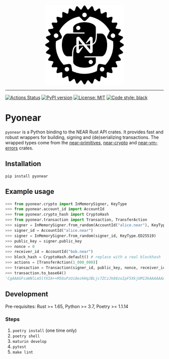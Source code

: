 <div align="center">
    <img src="https://raw.githubusercontent.com/kevinheavey/pyonear/main/docs/logo.png" width="50%" height="50%">
</div>

---

[![Actions
Status](https://github.com/kevinheavey/pyonear/workflows/CI/badge.svg)](https://github.com/kevinheavey/pyonear/actions?query=workflow%3ACI)
[![PyPI version](https://badge.fury.io/py/pyonear.svg)](https://badge.fury.io/py/pyonear)
[![License: MIT](https://img.shields.io/badge/License-MIT-yellow.svg)](https://github.com/kevinheavey/pyonear/blob/maim/LICENSE)
[![Code style: black](https://img.shields.io/badge/code%20style-black-000000.svg)](https://github.com/psf/black)

# Pyonear

`pyonear` is a Python binding to the NEAR Rust API crates. It provides
fast and robust wrappers for building, signing and (de)serializing transactions.
The wrapped types come from the [near-primitives](https://crates.io/crates/near-primitives),
[near-crypto](https://crates.io/crates/near-crypto) and
[near-vm-errors](https://crates.io/crates/near-vm-errors) crates.

## Installation

```
pip install pyonear
```

## Example usage

```python
>>> from pyonear.crypto import InMemorySigner, KeyType
>>> from pyonear.account_id import AccountId
>>> from pyonear.crypto_hash import CryptoHash
>>> from pyonear.transaction import Transaction, TransferAction
>>> signer = InMemorySigner.from_random(AccountId("alice.near"), KeyType.ED25519)
>>> signer_id = AccountId("alice.near")
>>> signer = InMemorySigner.from_random(signer_id, KeyType.ED25519)
>>> public_key = signer.public_key
>>> nonce = 0
>>> receiver_id = AccountId("bob.near")
>>> block_hash = CryptoHash.default() # replace with a real blockhash
>>> actions = [TransferAction(1_000_000)]
>>> transaction = Transaction(signer_id, public_key, nonce, receiver_id, block_hash, actions).sign(signer)
>>> transaction.to_base64()
'CgAAAGFsaWNlLm5lYXIA++M56uPzUi8ezkHqJBLjc7ZCzJk88zoIpF5XkjUM13kAAAAAAAAAAAgAAABib2IubmVhcgAAAAAAAAAAAAAAAAAAAAAAAAAAAAAAAAAAAAAAAAAAAQAAAANAQg8AAAAAAAAAAAAAAAAAALK42W7t/vpUmDAgtChTUWEVvSE3cQZWRla8spN6KfNv9fWn16klROeblzH480b0a+NSL16YfnvWLnd2C9KLTQk='
```

## Development

Pre-requisites: Rust >= 1.65, Python >= 3.7, Poetry >= 1.1.14

### Steps

1. `poetry install` (one time only)
2. `poetry shell`
3. `maturin develop`
4. `pytest`
5. `make lint`
